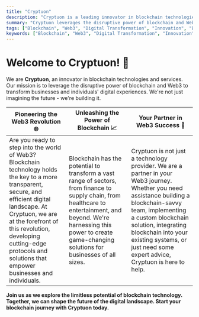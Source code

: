 ```yaml
---
title: "Cryptuon"
description: "Cryptuon is a leading innovator in blockchain technologies and Web3 services, committed to transforming businesses and individuals' digital experiences. We develop cutting-edge blockchain protocols and solutions that fuel the Web3 revolution, pioneering in sectors ranging from finance to healthcare. Cryptuon is not just a technology provider but a steadfast partner in your Web3 journey. Start your blockchain transformation with Cryptuon today."
summary: "Cryptuon leverages the disruptive power of blockchain and Web3 to revolutionize digital landscapes. We are at the forefront of this technology, offering state-of-the-art solutions and protocols for businesses of all sizes. Our goal is to provide a more transparent, secure, and efficient digital future. As your partner, we provide expert advice and assistance, making us a one-stop-shop for all your blockchain needs."
tags: ["Blockchain", "Web3", "Digital Transformation", "Innovation", "Blockchain Services", "Blockchain Solutions", "Technology Provider", "Blockchain Protocols", "Blockchain Partner", "Cryptuon", "Digital Landscape", "Blockchain Technology", "Blockchain Innovation", "Supply Chain", "Finance", "Healthcare", "Entertainment", "Web3 Revolution", "Blockchain Journey"]
keywords: ["Blockchain", "Web3", "Digital Transformation", "Innovation", "Blockchain Services", "Blockchain Solutions", "Technology Provider", "Blockchain Protocols", "Blockchain Partner", "Cryptuon", "Digital Landscape", "Blockchain Technology", "Blockchain Innovation", "Supply Chain", "Finance", "Healthcare", "Entertainment", "Web3 Revolution", "Blockchain Journey"]
---
```

# Welcome to Cryptuon! 🚀

We are **Cryptuon**, an innovator in blockchain technologies and services. Our mission is to leverage the disruptive power of blockchain and Web3 to transform businesses and individuals' digital experiences. We're not just imagining the future - we're building it.

|  Pioneering the Web3 Revolution 🌐 |  Unleashing the Power of Blockchain 📈 | Your Partner in Web3 Success 💼 | 
|-|-|-|
| Are you ready to step into the world of Web3? Blockchain technology holds the key to a more transparent, secure, and efficient digital landscape. At Cryptuon, we are at the forefront of this revolution, developing cutting-edge protocols and solutions that empower businesses and individuals. | Blockchain has the potential to transform a vast range of sectors, from finance to supply chain, from healthcare to entertainment, and beyond. We're harnessing this power to create game-changing solutions for businesses of all sizes. | Cryptuon is not just a technology provider. We are a partner in your Web3 journey. Whether you need assistance building a blockchain-savvy team, implementing a custom blockchain solution, integrating blockchain into your existing systems, or just need some expert advice, Cryptuon is here to help.|

**Join us as we explore the limitless potential of blockchain technology. Together, we can shape the future of the digital landscape. Start your blockchain journey with Cryptuon today.**